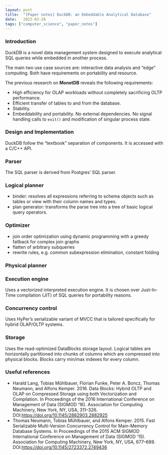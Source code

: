 ```yaml
---
layout: post
title:  "[Paper notes] DuckDB: an Embeddable Analytical Database"
date:   2022-03-28
tags: ["computer_science", "paper_notes"]
---
```


### Introduction

DuckDB is a novel data management system designed to execute analytical SQL queries while embedded in another process.

The main two use case sources are: interactive data analysis and “edge” computing. Both have requirements on portability and resource.

The previous research on **MonetDB** reveals the following requirements:

- High efficiency for OLAP workloads without completely sacrificing OLTP performance.
- Efficient transfer of tables to and from the database.
- Stability.
- Embeddability and portability. No external dependencies. No signal handling calls to `exit()` and modification of singular process state.

### Design and Implementation

DuckDB follow the “textbook” separation of components. It is accessed with a C/C++ API.

### Parser

The SQL parser is derived from Postgres’ SQL parser.

### Logical planner

- binder: resolves all expressions referring to schema objects such as tables or view with their column names and types.
- plan generator: transforms the parse tree into a tree of basic logical query operators.

### Optimizer

- join order optimization using dynamic programming with a greedy fallback for complex join graphs
- flatten of arbitrary subqueries
- rewrite rules, e.g. common subexpression elimination, constant folding

### Physical planner

### Execution engine

Uses a vectorized interpreted execution engine. It is chosen over Just-In-Time compilation (JIT) of SQL queries for portability reasons.

### Concurrency control

Uses HyPer’s serializable variant of MVCC that is tailored specifically for hybrid OLAP/OLTP systems.

### Storage

Uses the read-optimized DataBlocks storage layout. Logical tables are horizontally partitioned into chunks of columns which are compressed into physical blocks. Blocks carry min/max indexes for every column.

### Useful references

- Harald Lang, Tobias Mühlbauer, Florian Funke, Peter A. Boncz, Thomas Neumann, and Alfons Kemper. 2016. Data Blocks: Hybrid OLTP and OLAP on Compressed Storage using both Vectorization and Compilation. In Proceedings of the 2016 International Conference on Management of Data (SIGMOD ‘16). Association for Computing Machinery, New York, NY, USA, 311–326. DOI:https://doi.org/10.1145/2882903.2882925
- Thomas Neumann, Tobias Mühlbauer, and Alfons Kemper. 2015. Fast Serializable Multi-Version Concurrency Control for Main-Memory Database Systems. In Proceedings of the 2015 ACM SIGMOD International Conference on Management of Data (SIGMOD ‘15). Association for Computing Machinery, New York, NY, USA, 677–689. DOI:https://doi.org/10.1145/2723372.2749436
